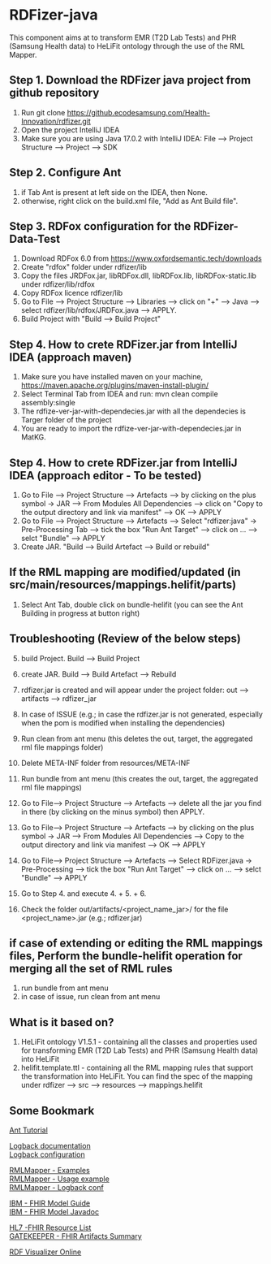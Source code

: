 # RDFizer-java <!-- omit in toc -->

This component aims at to transform EMR (T2D Lab Tests) and PHR (Samsung Health data) to HeLiFit ontology through the use of the RML Mapper.



## Step 1. Download the RDFizer java project from github repository

1. Run git clone https://github.ecodesamsung.com/Health-Innovation/rdfizer.git
2. Open the project IntelliJ IDEA
3. Make sure you are using Java 17.0.2 with IntelliJ IDEA: File --> Project Structure --> Project --> SDK

## Step 2. Configure Ant
1. if Tab Ant is present at left side on the IDEA, then None. 
2. otherwise, right click on the build.xml file, "Add as Ant Build file". 

## Step 3. RDFox configuration for the RDFizer-Data-Test
1. Download RDFox 6.0 from https://www.oxfordsemantic.tech/downloads
2. Create "rdfox" folder under rdfizer/lib
3. Copy the files JRDFox.jar, libRDFox.dll, libRDFox.lib, libRDFox-static.lib under rdfizer/lib/rdfox
4. Copy RDFox licence rdfizer/lib
5. Go to File --> Project Structure --> Libraries --> click on "+" --> Java --> select rdfizer/lib/rdfox/JRDFox.java --> APPLY.
6. Build Project with "Build --> Build Project"


## Step 4. How to crete RDFizer.jar  from IntelliJ IDEA (approach maven)
1. Make sure you have installed maven on your machine, https://maven.apache.org/plugins/maven-install-plugin/ 
2. Select Terminal Tab from IDEA and run: mvn clean compile assembly:single
3. The rdfize-ver-jar-with-dependecies.jar with all the dependecies is Targer folder of the project
4. You are ready to import the rdfize-ver-jar-with-dependecies.jar in MatKG. 

## Step 4. How to crete RDFizer.jar  from IntelliJ IDEA (approach editor - To be tested)
1. Go to File --> Project Structure --> Artefacts --> by clicking on the plus symbol -> JAR --> From Modules All Dependencies --> click on "Copy to the output directory and link via manifest"  --> OK --> APPLY
2. Go to File --> Project Structure --> Artefacts --> Select "rdfizer:java" -> Pre-Processing Tab --> tick the box "Run Ant Target" --> click on ... --> selct "Bundle" --> APPLY
3. Create JAR. "Build --> Build Artefact --> Build or rebuild"

## If the RML mapping are modified/updated (in src/main/resources/mappings.helifit/parts)
1. Select Ant Tab, double click on bundle-helifit (you can see the Ant Building in progress at button right)

## Troubleshooting (Review of the below steps)
5. build Project. Build --> Build Project
6. create JAR. Build --> Build Artefact --> Rebuild
7. rdfizer.jar is created and will appear under the project folder: out --> artifacts --> rdfizer_jar

7. In case of ISSUE (e.g.; in case the rdfizer.jar is not generated, especially when the pom is modified when installing the dependencies)
8. Run clean from ant menu (this deletes the out, target, the aggregated rml file mappings folder)
9. Delete META-INF folder from resources/META-INF
10. Run bundle from ant menu (this creates the out, target, the aggregated rml file mappings)
11. Go to File--> Project Structure --> Artefacts --> delete all the jar  you find in there (by clicking on the minus symbol) then APPLY. 
12. Go to File--> Project Structure --> Artefacts --> by clicking on the plus symbol -> JAR --> From Modules All Dependencies --> Copy to the output directory and link via manifest --> OK --> APPLY
13. Go to File--> Project Structure --> Artefacts --> Select RDFizer.java -> Pre-Processing --> tick the box "Run Ant Target" --> click on ... --> selct "Bundle" --> APPLY
14. Go to Step 4. and execute 4. + 5. + 6.
15. Check the folder out/artifacts/<project_name_jar>/ for the file <project_name>.jar (e.g.; rdfizer.jar)

## if case of extending or editing the RML mappings files, Perform the bundle-helifit operation for merging all the set of RML rules
1. run bundle from ant menu
2. in case of issue, run clean from ant menu

## What is it based on?
1. HeLiFit ontology V1.5.1 - containing all the classes and properties used for transforming EMR (T2D Lab Tests) and PHR (Samsung Health data) into HeLiFit
2. helifit.template.ttl - containing all the RML mapping rules that support the transformation into HeLiFit. You can find the spec of the mapping under rdfizer --> src --> resources --> mappings.helifit


## Some Bookmark

[Ant Tutorial](https://www.javaguicodexample.com/antworksheet3.html)

[Logback documentation](https://logback.qos.ch/documentation.html)  
[Logback configuration](https://logback.qos.ch/manual/configuration.html)

[RMLMapper - Examples](https://github.com/RMLio/rmlmapper-java/tree/master/src/test/java/be/ugent/rml)  
[RMLMapper - Usage example](https://github.com/RMLio/rmlmapper-java/blob/master/src/test/java/be/ugent/rml/readme/ReadmeTest.java)  
[RMLMapper - Logback conf](https://github.com/RMLio/rmlmapper-java/blob/master/src/test/resources/logback.xml)

[IBM - FHIR Model Guide](https://ibm.github.io/FHIR/guides/FHIRModelGuide)  
[IBM - FHIR Model Javadoc](https://ibm.github.io/FHIR/javadocs/latest/overview-summary.html)

[HL7 -FHIR Resource List](https://hl7.org/fhir/2021may/resourcelist.html)  
[GATEKEEPER - FHIR Artifacts Summary](https://build.fhir.org/ig/gatekeeper-project/gk-fhir-ig/artifacts.html)

[RDF Visualizer Online](https://issemantic.net/rdf-visualizer)